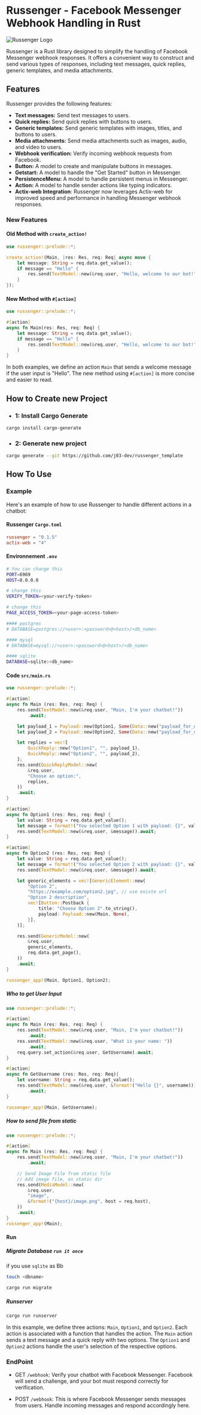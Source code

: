 # Russenger - Facebook Messenger Webhook Handling in Rust

![Russenger Logo](./image.png)

Russenger is a Rust library designed to simplify the handling of Facebook Messenger webhook responses. It offers a
convenient way to construct and send various types of responses, including text messages, quick replies, generic
templates, and media attachments.

## Features

Russenger provides the following features:

- **Text messages:** Send text messages to users.
- **Quick replies:** Send quick replies with buttons to users.
- **Generic templates:** Send generic templates with images, titles, and buttons to users.
- **Media attachments:** Send media attachments such as images, audio, and video to users.
- **Webhook verification:** Verify incoming webhook requests from Facebook.
- **Button:** A model to create and manipulate buttons in messages.
- **Getstart:** A model to handle the "Get Started" button in Messenger.
- **PersistenceMenu:** A model to handle persistent menus in Messenger.
- **Action:** A model to handle sender actions like typing indicators.
- **Actix-web Integration**: Russenger now leverages Actix-web for improved speed and performance in handling Messenger webhook responses.

### New Features

#### Old Method with `create_action!`

```rust
use russenger::prelude::*;

create_action!(Main, |res: Res, req: Req| async move {
    let message: String = req.data.get_value();
    if message == "Hello" {
        res.send(TextModel::new(&req.user, "Hello, welcome to our bot!")).await;
    }
});
```

#### New Method with `#[action]`

```rust
use russenger::prelude::*;

#[action]
async fn Main(res: Res, req: Req) {
    let message: String = req.data.get_value();
    if message == "Hello" {
        res.send(TextModel::new(&req.user, "Hello, welcome to our bot!")).await;
    }
}
```

In both examples, we define an action `Main` that sends a welcome message if the user input is "Hello". The new method using `#[action]` is more concise and easier to read.

## How to Create new Project
- ### **1**: Install Cargo Generate
```bash
cargo install cargo-generate
```
- ### **2**: Generate new project
```bash
cargo generate --git https://github.com/j03-dev/russenger_template
```

## How To Use

### Example

Here's an example of how to use Russenger to handle different actions in a chatbot:

#### Russenger `Cargo.toml`

```toml
russenger = "0.1.5"
actix-web = "4"
```

#### Environnement `.env`

```bash
# You can change this
PORT=6969
HOST=0.0.0.0

# change this
VERIFY_TOKEN=<your-verify-token>

# change this
PAGE_ACCESS_TOKEN=<your-page-access-token>

#### postgres
# DATABASE=postgres://<user>:<password>@<host>/<db_name>

#### mysql
# DATABASE=mysql://<user>:<password>@<host>/<db_name>

#### sqlite
DATABASE=sqlite:<db_name>
```

#### Code `src/main.rs`

```rust
use russenger::prelude::*;

#[action]
async fn Main (res: Res, req: Req) {
    res.send(TextModel::new(&req.user, "Main, I'm your chatbot!"))
        .await;

    let payload_1 = Payload::new(Option1, Some(Data::new("payload_for_option_1", None)));
    let payload_2 = Payload::new(Option2, Some(Data::new("payload_for_option_2", None)));

    let replies = vec![
        QuickReply::new("Option1", "", payload_1),
        QuickReply::new("Option2", "", payload_2),
    ];
    res.send(QuickReplyModel::new(
        &req.user,
        "Choose an option:",
        replies,
    ))
    .await;
}

#[action]
async fn Option1 (res: Res, req: Req) {
    let value: String = req.data.get_value();
    let message = format!("You selected Option 1 with payload: {}", value);
    res.send(TextModel::new(&req.user, &message)).await;
}

#[action]
async fn Option2 (res: Res, req: Req) {
    let value: String = req.data.get_value();
    let message = format!("You selected Option 2 with payload: {}", value);
    res.send(TextModel::new(&req.user, &message)).await;

    let generic_elements = vec![GenericElement::new(
        "Option 2",
        "https://example.com/option2.jpg", // use existe url
        "Option 2 description",
        vec![Button::Postback {
            title: "Choose Option 2".to_string(),
            payload: Payload::new(Main, None),
        }],
    )];

    res.send(GenericModel::new(
        &req.user,
        generic_elements,
        req.data.get_page(),
    ))
    .await;
}

russenger_app!(Main, Option1, Option2);
```

##### Who to get User Input

```rust
use russenger::prelude::*;

#[action]
async fn Main (res: Res, req: Req) {
    res.send(TextModel::new(&req.user, "Main, I'm your chatbot!"))
        .await;
    res.send(TextModel::new(&req.user, "What is your name: "))
        .await;
    req.query.set_action(&req.user, GetUsername).await;
}

#[action]
async fn GetUsername (res: Res, req: Req){
    let username: String = req.data.get_value();
    res.send(TextModel::new(&req.user, &format!("Hello {}", username)))
        .await;
}

russenger_app!(Main, GetUsername);
```

##### How to send file from static

```rust
use russenger::prelude::*;

#[action]
async fn Main (res: Res, req: Req) {
    res.send(TextModel::new(&req.user, "Main, I'm your chatbot!"))
        .await;

    // Send Image File from static file
    // Add image file, on static dir
    res.send(MediaModel::new(
        &req.user,
        "image",
        &format!("{host}/image.png", host = req.host),
    ))
    .await;
}
russenger_app!(Main);
```

#### Run

##### Migrate Database `run it once`

if you use `sqlite` as Bb

```bash
touch <dbname>
```

```bash
cargo run migrate
```

##### Runserver

```bash
cargo run runserver
```

In this example, we define three actions: `Main`, `Option1`, and `Option2`. Each action is associated with a function that handles the action. The `Main` action sends a text message and a quick reply with two options. The `Option1` and `Option2` actions handle the user's selection of the respective options.

### EndPoint

- GET `/webhook`: Verify your chatbot with Facebook Messenger. Facebook will send a challenge, and your bot must respond correctly for verification.

- POST `/webhook`: This is where Facebook Messenger sends messages from users. Handle incoming messages and respond accordingly here.
